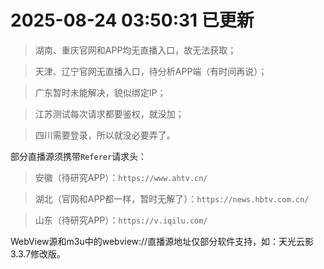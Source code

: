 # 2025-08-24 03:50:31 已更新
> 湖南、重庆官网和APP均无直播入口，故无法获取；

> 天津、辽宁官网无直播入口，待分析APP端（有时间再说）；

> 广东暂时未能解决，貌似绑定IP；

> 江苏测试每次请求都要鉴权，就没加；

> 四川需要登录，所以就没必要弄了。

部分直播源须携带`Referer`请求头：

> 安徽（待研究APP）：`https://www.ahtv.cn/`

> 湖北（官网和APP都一样，暂时无解了）：`https://news.hbtv.com.cn/`

> 山东（待研究APP）：`https://v.iqilu.com/`

WebView源和m3u中的webview://直播源地址仅部分软件支持，如：天光云影3.3.7修改版。